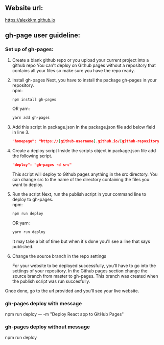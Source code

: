 ## Website url:
https://alexkkm.github.io

## gh-page user guideline:

### Set up of gh-pages:
1. Create a blank github repo or you upload your current project into a github repo
    You can't deploy on Github pages without a repository that contains all your files so make sure you have the repo ready.

2. Install gh-pages
    Next, you have to install the package gh-pages in your repository.  
    npm:
    ```bash
    npm install gh-pages
    ```
    OR yarn:
    ```bash
    yarn add gh-pages
    ```

3. Add this script in package.json
    In the package.json file add below field in line 3.
    ```json
    "homepage": "https://[github-username].github.io/[github-repository-name]"
    ```

4. Create a deploy script
    Inside the scripts object in package.json file add the following script.
    ```json
    "deploy": "gh-pages -d src"
    ```
    This script will deploy to Github pages anything in the src directory. You can change src to the name of the directory containing the files you want to deploy.

5. Run the script
    Next, run the publish script in your command line to deploy to gh-pages.  
    npm:
    ```bash
    npm run deploy
    ```
    OR yarn:
    ```bash
    yarn run deploy
    ```
    It may take a bit of time but when it's done you'll see a line that says published.

6. Change the source branch in the repo settings

    For your website to be deployed successfully, you'll have to go into the settings of your repository. In the Github pages section change the source branch from master to gh-pages. This branch was created when the publish script was run succesfully.  

Once done, go to the url provided and you'll see your live website.

### gh-pages deploy with message
npm run deploy -- -m "Deploy React app to GitHub Pages"

### gh-pages deploy without message
npm run deploy
